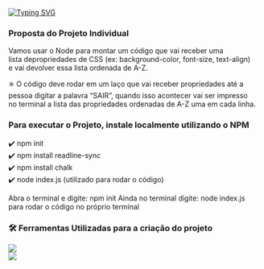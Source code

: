 [![Typing SVG](https://readme-typing-svg.demolab.com?font=Fira+Code&pause=1000&color=22A71C&width=435&lines=M%C3%B3dulo+5+%E2%80%93+Facilitando+o+dia+a+dia)](https://git.io/typing-svg)

### Proposta do Projeto Individual <br>

Vamos usar o Node para montar um código que vai receber uma <br>
lista depropriedades de CSS (ex: background-color, font-size, text-align)  <br> e vai devolver
essa lista ordenada de A-Z. <br>

✳️ O código deve rodar em um laço que vai receber propriedades até a <br>
pessoa digitar a palavra “SAIR”, quando isso acontecer vai ser impresso <br>
no terminal a lista das propriedades ordenadas de A-Z uma em cada linha.


### Para executar o Projeto, instale localmente utilizando o NPM <br>

✔️ npm init  <br>
✔️ npm install readline-sync <br>
✔️ npm install chalk <br>
✔️ node index.js (utilizado para rodar o código) <br>

Abra o terminal e digite: npm init
Ainda no terminal digite: node index.js <br>
para rodar o código no próprio terminal 

### 🛠️ Ferramentas Utilizadas para a criação do projeto 
<img src="https://img.shields.io/badge/Node.js-339933?style=for-the-badge&logo=nodedotjs&logoColor=white" target="_blank"></a>  <br> 
<img src="https://img.shields.io/badge/VSCode-0078D4?style=for-the-badge&logo=visual%20studio%20code&logoColor=white" target="_blank"></a>



